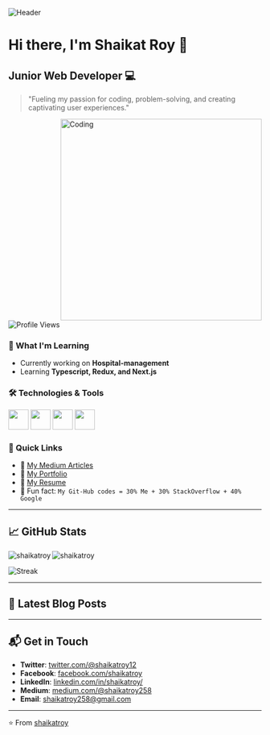 ![Header](https://www.crio.do/blog/content/images/size/w1600/2021/04/Full-stack-web-developer.png)

# Hi there, I'm Shaikat Roy 👋
## Junior Web Developer 💻

> "Fueling my passion for coding, problem-solving, and creating captivating user experiences."

<img align="right" alt="Coding" width="400" src="https://i.ibb.co/3S73xWm/06f21a161921919-63cd7887d0a70.gif"/>

![Profile Views](https://komarev.com/ghpvc/?username=shaikatroy&color=blue)

### 🌱 What I'm Learning

- Currently working on **Hospital-management**
- Learning **Typescript, Redux, and Next.js**

### 🛠️ Technologies & Tools

<code><img height="40" src="https://img.icons8.com/color/48/000000/javascript.png"></code>
<code><img height="40" src="https://img.icons8.com/color/48/000000/react-native.png"></code>
<code><img height="40" src="https://img.icons8.com/color/48/000000/mongodb.png"></code>
<code><img height="40" src="https://img.icons8.com/color/48/000000/bootstrap.png"></code>

### 🔗 Quick Links

- 📝 [My Medium Articles](https://medium.com/@shaikatroy258)
- 🎨 [My Portfolio](https://personal-3d-portfolio.web.app/)
- 📜 [My Resume](https://drive.google.com/file/d/1Arirr163MNWijs6v5uEF7q0kjR8E3E2c/view?usp=sharing)
- 🎁 Fun fact: `My Git-Hub codes = 30% Me + 30% StackOverflow + 40% Google`

---

## 📈 GitHub Stats

<img align="left" src="https://github-readme-stats.vercel.app/api/top-langs?username=shaikatroy&show_icons=true&locale=en&layout=compact" alt="shaikatroy" />
<img align="center" src="https://github-readme-stats.vercel.app/api?username=shaikatroy&show_icons=true&locale=en" alt="shaikatroy" />

![Streak](https://github-readme-streak-stats.herokuapp.com/?user=shaikatroy)

---

## 📝 Latest Blog Posts
<!-- BLOG-POST-LIST:START -->
<!-- BLOG-POST-LIST:END -->

---

## 📬 Get in Touch

- **Twitter**: [twitter.com/@shaikatroy12](https://twitter.com/@shaikatroy12)
- **Facebook**: [facebook.com/shaikatroy](https://facebook.com/shaikatroy)
- **LinkedIn**: [linkedin.com/in/shaikatroy/](https://linkedin.com/in/shaikatroy/)
- **Medium**: [medium.com/@shaikatroy258](https://medium.com/@shaikatroy258)
- **Email**: [shaikatroy258@gmail.com](mailto:shaikatroy258@gmail.com)

---

⭐️ From [shaikatroy](https://github.com/shaikatroy)
